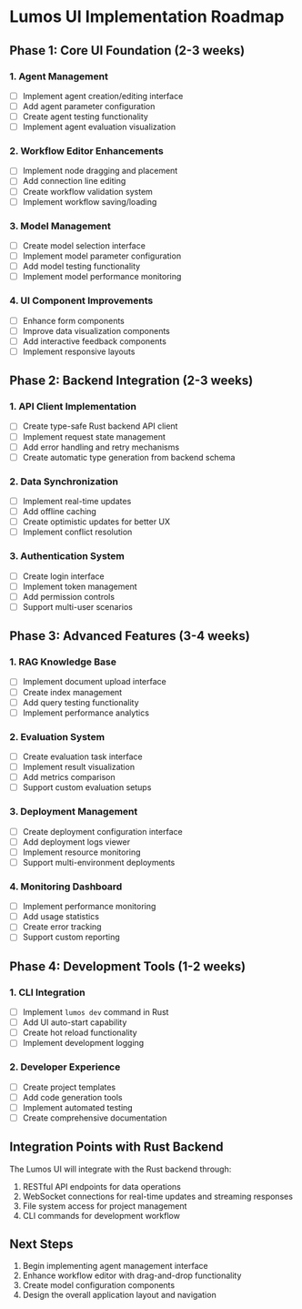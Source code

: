 # Lumos UI Implementation Roadmap

## Phase 1: Core UI Foundation (2-3 weeks)

### 1. Agent Management
- [ ] Implement agent creation/editing interface
- [ ] Add agent parameter configuration
- [ ] Create agent testing functionality
- [ ] Implement agent evaluation visualization

### 2. Workflow Editor Enhancements
- [ ] Implement node dragging and placement
- [ ] Add connection line editing
- [ ] Create workflow validation system
- [ ] Implement workflow saving/loading

### 3. Model Management
- [ ] Create model selection interface
- [ ] Implement model parameter configuration
- [ ] Add model testing functionality
- [ ] Implement model performance monitoring

### 4. UI Component Improvements
- [ ] Enhance form components
- [ ] Improve data visualization components
- [ ] Add interactive feedback components
- [ ] Implement responsive layouts

## Phase 2: Backend Integration (2-3 weeks)

### 1. API Client Implementation
- [ ] Create type-safe Rust backend API client
- [ ] Implement request state management
- [ ] Add error handling and retry mechanisms
- [ ] Create automatic type generation from backend schema

### 2. Data Synchronization
- [ ] Implement real-time updates
- [ ] Add offline caching
- [ ] Create optimistic updates for better UX
- [ ] Implement conflict resolution

### 3. Authentication System
- [ ] Create login interface
- [ ] Implement token management
- [ ] Add permission controls
- [ ] Support multi-user scenarios

## Phase 3: Advanced Features (3-4 weeks)

### 1. RAG Knowledge Base
- [ ] Implement document upload interface
- [ ] Create index management
- [ ] Add query testing functionality
- [ ] Implement performance analytics

### 2. Evaluation System
- [ ] Create evaluation task interface
- [ ] Implement result visualization
- [ ] Add metrics comparison
- [ ] Support custom evaluation setups

### 3. Deployment Management
- [ ] Create deployment configuration interface
- [ ] Add deployment logs viewer
- [ ] Implement resource monitoring
- [ ] Support multi-environment deployments

### 4. Monitoring Dashboard
- [ ] Implement performance monitoring
- [ ] Add usage statistics
- [ ] Create error tracking
- [ ] Support custom reporting

## Phase 4: Development Tools (1-2 weeks)

### 1. CLI Integration
- [ ] Implement `lumos dev` command in Rust
- [ ] Add UI auto-start capability
- [ ] Create hot reload functionality
- [ ] Implement development logging

### 2. Developer Experience
- [ ] Create project templates
- [ ] Add code generation tools
- [ ] Implement automated testing
- [ ] Create comprehensive documentation

## Integration Points with Rust Backend

The Lumos UI will integrate with the Rust backend through:

1. RESTful API endpoints for data operations
2. WebSocket connections for real-time updates and streaming responses
3. File system access for project management
4. CLI commands for development workflow

## Next Steps

1. Begin implementing agent management interface
2. Enhance workflow editor with drag-and-drop functionality
3. Create model configuration components
4. Design the overall application layout and navigation 